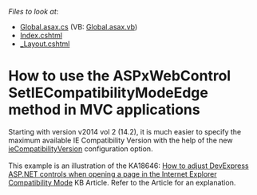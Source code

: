 <!-- default file list -->
*Files to look at*:

* [Global.asax.cs](./CS/MvcGridView_example/Global.asax.cs) (VB: [Global.asax.vb](./VB/MvcGridView_example/Global.asax.vb))
* [Index.cshtml](./CS/MvcGridView_example/Views/Home/Index.cshtml)
* [_Layout.cshtml](./CS/MvcGridView_example/Views/Shared/_Layout.cshtml)
<!-- default file list end -->
# How to use the ASPxWebControl SetIECompatibilityModeEdge method in MVC applications


<p>Starting with version v2014 vol 2 (14.2), it is much easier to specify the maximum available IE Compatibility Version with the help of the new <a href="https://documentation.devexpress.com/#AspNet/CustomDocument17771">ieCompatibilityVersion</a> configuration option.<br /><br />This example is an illustration of the KA18646: <a href="https://www.devexpress.com/Support/Center/p/KA18646">How to adjust DevExpress ASP.NET controls when opening a page in the Internet Explorer Compatibility Mode</a> KB Article. Refer to the Article for an explanation.</p>

<br/>


